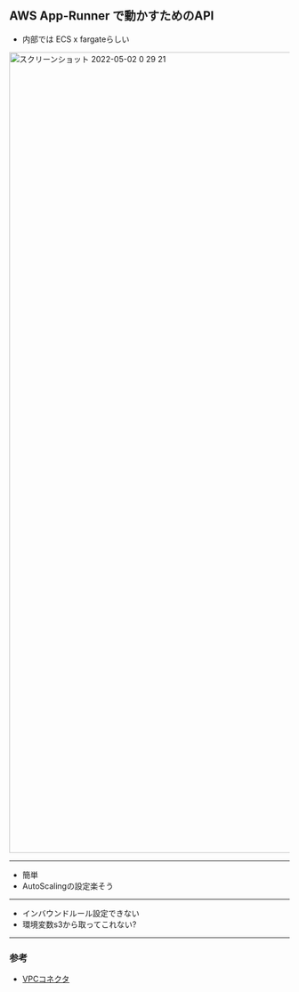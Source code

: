 ## AWS App-Runner で動かすためのAPI

- 内部では ECS x fargateらしい

<img width="1440" alt="スクリーンショット 2022-05-02 0 29 21" src="https://user-images.githubusercontent.com/62779514/166154835-d5eda2dc-2c50-45dd-8ad0-f0fe45605017.png">

---

- 簡単
- AutoScalingの設定楽そう

---
- インバウンドルール設定できない
- 環境変数s3から取ってこれない?

---
### 参考
- [VPCコネクタ](https://dev.classmethod.jp/articles/aws-app-runner-for-vpc/)
